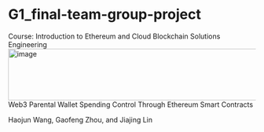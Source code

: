 # G1_final-team-group-project
Course: Introduction to Ethereum and Cloud Blockchain Solutions Engineering<img width="1670" height="105" alt="image" src="https://github.com/user-attachments/assets/a7a1e08a-983d-4367-b0c3-21344a2b83a9" />
Web3 Parental Wallet Spending Control Through   Ethereum Smart Contracts

Haojun Wang, Gaofeng Zhou, and Jiajing Lin
